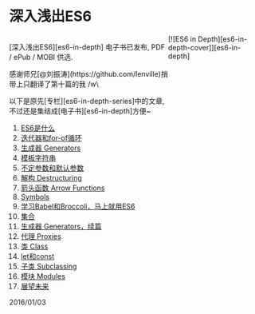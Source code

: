 深入浅出ES6
===

<div style="display:flex;justify-content:space-between">
  <div>
    <p>
      [深入浅出ES6][es6-in-depth] 电子书已发布, PDF / ePub / MOBI 供选.
    </p>
    <p>
      感谢师兄[@刘振涛](https://github.com/lenville)捎带上只翻译了第十篇的我 /w\
    </p>
    <p>
      以下是原先[专栏][es6-in-depth-series]中的文章, 不过还是集结成[电子书][es6-in-depth]方便~
    </p>
    <ul style="list-style-type: decimal">
      <li><a href="http://www.infoq.com/cn/articles/es6-in-depth-an-introduction" target="_blank">ES6是什么</a></li>
      <li><a href="http://www.infoq.com/cn/articles/es6-in-depth-iterators-and-the-for-of-loop" target="_blank">迭代器和for-of循环</a></li>
      <li><a href="http://www.infoq.com/cn/articles/es6-in-depth-generators" target="_blank">生成器 Generators</a></li>
      <li><a href="http://www.infoq.com/cn/articles/es6-in-depth-template-string" target="_blank">模板字符串</a></li>
      <li><a href="http://www.infoq.com/cn/articles/es6-in-depth-rest-parameters-and-defaults" target="_blank">不定参数和默认参数</a></li>
      <li><a href="http://www.infoq.com/cn/articles/es6-in-depth-destructuring" target="_blank">解构 Destructuring</a></li>
      <li><a href="http://www.infoq.com/cn/articles/es6-in-depth-arrow-functions" target="_blank">箭头函数 Arrow Functions</a></li>
      <li><a href="http://www.infoq.com/cn/articles/es6-in-depth-symbols" target="_blank">Symbols</a></li>
      <li><a href="http://www.infoq.com/cn/articles/es6-in-depth-babel-and-broccoli" target="_blank">学习Babel和Broccoli，马上就用ES6</a></li>
      <li><a href="http://www.infoq.com/cn/articles/es6-in-depth-collections" target="_blank">集合</a></li>
      <li><a href="http://www.infoq.com/cn/articles/es6-in-depth-generators-continued" target="_blank">生成器 Generators，续篇</a></li>
      <li><a href="http://www.infoq.com/cn/articles/es6-in-depth-proxies-and-reflect" target="_blank">代理 Proxies</a></li>
      <li><a href="http://www.infoq.com/cn/articles/es6-in-depth-classes" target="_blank">类 Class</a></li>
      <li><a href="http://www.infoq.com/cn/articles/es6-in-depth-let-and-const" target="_blank">let和const</a></li>
      <li><a href="http://www.infoq.com/cn/articles/es6-in-depth-subclassing" target="_blank">子类 Subclassing</a></li>
      <li><a href="http://www.infoq.com/cn/articles/es6-in-depth-modules" target="_blank">模块 Modules</a></li>
      <li><a href="http://www.infoq.com/cn/articles/es6-in-depth-the-future" target="_blank">展望未来</a></li>
    </ul>
    <p>
      2016/01/03
    </p>
  </div>
  [![ES6 in Depth][es6-in-depth-cover]][es6-in-depth]
</div>

[es6-in-depth]: http://www.infoq.com/cn/minibooks/ES6-in-Depth
[es6-in-depth-cover]: https://res.cloudinary.com/arrowrowe/image/upload/c_scale,w_360/v1451800957/blog/es6-in-depth_dghjvx.png
[es6-in-depth-series]: http://www.infoq.com/cn/es6-in-depth/
